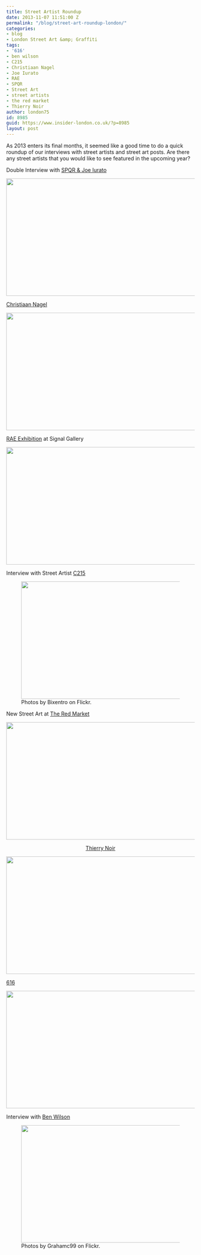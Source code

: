```yaml
---
title: Street Artist Roundup
date: 2013-11-07 11:51:00 Z
permalink: "/blog/street-art-roundup-london/"
categories:
- blog
- London Street Art &amp; Graffiti
tags:
- '616'
- ben wilson
- C215
- Christiaan Nagel
- Joe Iurato
- RAE
- SPQR
- Street Art
- street artists
- the red market
- Thierry Noir
author: london75
id: 8985
guid: https://www.insider-london.co.uk/?p=8985
layout: post
---
```


As 2013 enters its final months, it seemed like a good time to do a quick roundup of our interviews with street artists and street art posts. Are there any street artists that you would like to see featured in the upcoming year?

Double Interview with <a href="/street-artists-spotlight-spqr-joe-iurato/">SPQR & Joe Iurato</a>

<img class="aligncenter size-full wp-image-8992" alt="" src="/wp-content/uploads/2013/10/spqr2.png" width="569" height="314" />

<a href="/london-street-art-tours-christiaan-nage/">Christiaan Nagel</a>

<img class="aligncenter size-full wp-image-8994" alt="" src="/wp-content/uploads/2013/10/christiaan-nagel.png" width="569" height="314" />

<a href="/london-street-art-rae-signal-gallery/">RAE Exhibition</a> at Signal Gallery

<img class="aligncenter size-full wp-image-8997" alt="" src="/wp-content/uploads/2013/10/rae.png" width="569" height="314" />

Interview with Street Artist <a href="/london-street-art-interview-c215/">C215</a>

<figure>
<img src="/wp-content/uploads/2013/10/c215.png" width="569" height="314" />
<figcaption>Photos by Bixentro on Flickr.</figcaption></figure> 

New Street Art at <a href="/street-art-east-londons-red-market/">The Red Market</a>

 <img class="aligncenter size-full wp-image-8999" alt="" src="/wp-content/uploads/2013/10/redmarket.png" width="569" height="314" />

<p style="text-align: center;">
  <a href="/street-art-spotlight-thierry-noir/">Thierry Noir</a>
</p>

<img class="aligncenter size-full wp-image-9000" alt="" src="/wp-content/uploads/2013/10/thierrynoir.png" width="569" height="314" />

<a href="/new-london-street-artists-616/">616</a> 

<img class="aligncenter size-full wp-image-9001" alt="" src="/wp-content/uploads/2013/10/616.png" width="569" height="314" />

Interview with <a href="/very-literal-street-art/">Ben Wilson</a>

<figure>
<img alt="" src="/wp-content/uploads/2013/10/benwilson.png" width="569" height="314" />

<figcaption class="wp-caption-text">Photos by Grahamc99 on Flickr.</figcaption></figure>